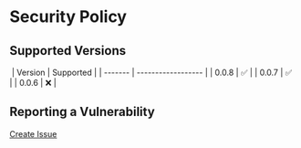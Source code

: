 # Security Policy

## Supported Versions

​
| Version | Supported |
| ------- | ------------------ |
| 0.0.8 | :white_check_mark: |
| 0.0.7 | :white_check_mark: |
| 0.0.6 | :x: |
​

## Reporting a Vulnerability

[Create Issue](https://github.com/gregoranders/nodejs-upload-asset/issues/new?labels=bug&template=bug_report.md&title=Security+Issue)
